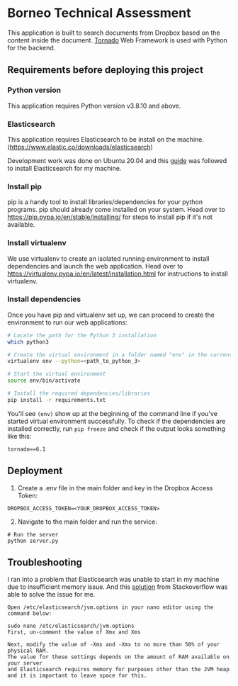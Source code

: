 # Borneo Technical Assessment

This application is built to search documents from Dropbox based on the content inside the document.
[Tornado](http://tornadoweb.org/) Web Framework is used with Python for the backend.

## Requirements before deploying this project

### Python version

This application requires Python version v3.8.10 and above.

### Elasticsearch

This application requires Elasticsearch to be install on the machine. (https://www.elastic.co/downloads/elasticsearch)

Development work was done on Ubuntu 20.04 and this [guide](https://www.elastic.co/guide/en/elasticsearch/reference/7.16/deb.html#deb-repo) was followed to install Elasticsearch for my machine.

### Install pip

pip is a handy tool to install libraries/dependencies for your python programs. pip should already come installed on your system. Head over to https://pip.pypa.io/en/stable/installing/ for steps to install pip if it's not available.

### Install virtualenv

We use virtualenv to create an isolated running environment to install dependencies and launch the web application. Head over to https://virtualenv.pypa.io/en/latest/installation.html for instructions to install virtualenv.

### Install dependencies

Once you have pip and virtualenv set up, we can proceed to create the environment to run our web applications:

```bash
# Locate the path for the Python 3 installation
which python3

# Create the virtual environment in a folder named "env" in the current directory
virtualenv env --python=<path_to_python_3>

# Start the virtual environment
source env/bin/activate

# Install the required dependencies/libraries
pip install -r requirements.txt
```

You'll see `(env)` show up at the beginning of the command line if you've started virtual environment successfully.
To check if the dependencies are installed correctly, run `pip freeze` and check if the output looks something like this:

```
tornado==6.1
```

## Deployment

1. Create a .env file in the main folder and key in the Dropbox Access Token:

```
DROPBOX_ACCESS_TOKEN=<YOUR_DROPBOX_ACCESS_TOKEN>
```

2. Navigate to the main folder and run the service:

```
# Run the server
python server.py
```

## Troubleshooting

I ran into a problem that Elasticsearch was unable to start in my machine due to insufficient memory issue.
And this [solution](https://stackoverflow.com/questions/58656747/elasticsearch-job-for-elasticsearch-service-failed) from Stackoverflow was able to solve the issue for me.

```
Open /etc/elasticsearch/jvm.options in your nano editor using the command below:

sudo nano /etc/elasticsearch/jvm.options
First, un-comment the value of Xmx and Xms

Next, modify the value of -Xms and -Xmx to no more than 50% of your physical RAM.
The value for these settings depends on the amount of RAM available on your server
and Elasticsearch requires memory for purposes other than the JVM heap
and it is important to leave space for this.
```
